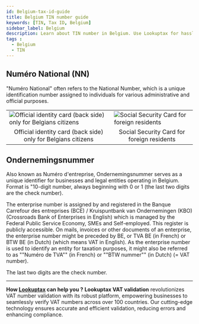 ```yaml
---
id: Belgium-tax-id-guide
title: Belgium TIN number guide
keywords: [TIN, Tax ID, Belgium]
sidebar_label: Belgium
description: Learn about TIN number in Belgium. Use Lookuptax for hassle-free tax id validation in Belgium and other 100+ countries
tags : 
  - Belgium
  - TIN
---
```


## Numéro National (NN)
 "Numéro National" often refers to the National Number, which is a unique identification number assigned to individuals for various administrative and official purposes.

<table align="center" border="0px" border-color="#dedede"><tr><td>
  <img src="/docs/img/taxid/nn.PNG" alt="Official identity card (back side) only for Belgians citizens"/>
  </td><td>
  <img src="/docs/img/taxid/ssc.PNG" alt="Social Security Card for foreign residents"/>
  </td></tr>
  <tr><td align="center">Official identity card (back side) only for Belgians citizens</td><td align="center">Social Security Card for foreign residents</td></tr>
</table>


## Ondernemingsnummer
Also known as Numéro d'entreprise, Ondernemingsnummer serves as a unique identifier for businesses and legal entities operating in Belgium. Format is "10-digit number, always beginning with 0 or 1 (the last two digits are the check number).

The enterprise number is assigned by and registered in the Banque Carrefour des entreprises (BCE) / Kruispuntbank van Ondernemingen (KBO) (Crossroads Bank of Enterprises in English)  which is managed by the Federal Public Service Economy, SMEs and Self-employed. This register is publicly accessible.
On mails, invoices or other documents of an enterprise, the enterprise number might be preceded by BE, or TVA BE (in French) or BTW BE (in Dutch) (which means VAT in English).
As the enterprise number is  used to identify an entity for taxation purposes, it might also be referred to as ""Numéro de TVA"" (in French) or ""BTW nummer"" (in Dutch) (= VAT number).

The last two digits are the check number. 

----
**How [Lookuptax](https://lookuptax.com/) can help you ?**
**Lookuptax VAT validation** revolutionizes VAT number validation with its robust platform, empowering businesses to seamlessly verify VAT numbers across over 100 countries. Our cutting-edge technology ensures accurate and efficient validation, reducing errors and enhancing compliance.


